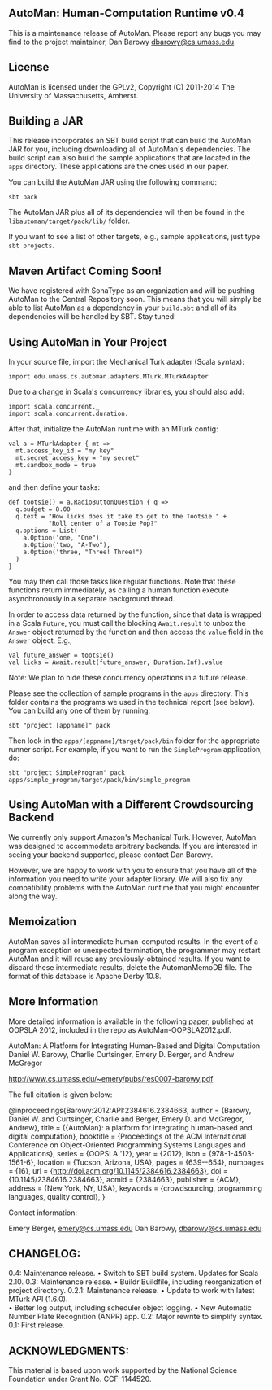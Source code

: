 AutoMan: Human-Computation Runtime v0.4
---------------------------------------

This is a maintenance release of AutoMan.  Please report any bugs you
may find to the project maintainer, Dan Barowy <dbarowy@cs.umass.edu>.

License
-------

AutoMan is licensed under the GPLv2, Copyright (C) 2011-2014 The
University of Massachusetts, Amherst.

Building a JAR
----------------

This release incorporates an SBT build script that can build the AutoMan JAR
for you, including downloading all of AutoMan's dependencies.  The build
script can also build the sample applications that are located in the
`apps` directory.  These applications are the ones used in our paper.

You can build the AutoMan JAR using the following command:

    sbt pack

The AutoMan JAR plus all of its dependencies will then be found in the
`libautoman/target/pack/lib/` folder.

If you want to see a list of other targets, e.g., sample applications,
just type `sbt projects`.

Maven Artifact Coming Soon!
---------------------------

We have registered with SonaType as an organization and will be pushing
AutoMan to the Central Repository soon.  This means that you will simply
be able to list AutoMan as a dependency in your `build.sbt` and all
of its dependencies will be handled by SBT.  Stay tuned!

Using AutoMan in Your Project
-----------------------------

In your source file, import the Mechanical Turk adapter (Scala syntax):

    import edu.umass.cs.automan.adapters.MTurk.MTurkAdapter

Due to a change in Scala's concurrency libraries, you should also add:

    import scala.concurrent._
    import scala.concurrent.duration._

After that, initialize the AutoMan runtime with an MTurk config:

    val a = MTurkAdapter { mt =>
      mt.access_key_id = "my key"
      mt.secret_access_key = "my secret"
      mt.sandbox_mode = true
    }

and then define your tasks:

    def tootsie() = a.RadioButtonQuestion { q =>
      q.budget = 8.00
      q.text = "How licks does it take to get to the Tootsie " +
               "Roll center of a Toosie Pop?"
      q.options = List(
        a.Option('one, "One"),
        a.Option('two, "A-Two"),
        a.Option('three, "Three! Three!")
      )
    }

You may then call those tasks like regular functions.  Note that
these functions return immediately, as calling a human function execute
asynchronously in a separate background thread.

In order to access data returned by the function, since that data is
wrapped in a Scala `Future`, you must call the blocking `Await.result`
to unbox the `Answer` object returned by the function and then access
the `value` field in the `Answer` object.  E.g.,

    val future_answer = tootsie()
    val licks = Await.result(future_answer, Duration.Inf).value

Note: We plan to hide these concurrency operations in a future release.

Please see the collection of sample programs in the `apps`
directory. This folder contains the programs we used in the technical
report (see below).  You can build any one of them by running:

    sbt "project [appname]" pack

Then look in the `apps/[appname]/target/pack/bin` folder for the
appropriate runner script.  For example, if you want to run the
`SimpleProgram` application, do:

    sbt "project SimpleProgram" pack
    apps/simple_program/target/pack/bin/simple_program

Using AutoMan with a Different Crowdsourcing Backend
----------------------------------------------------

We currently only support Amazon's Mechanical Turk.  However, AutoMan
was designed to accommodate arbitrary backends.  If you are interested
in seeing your backend supported, please contact Dan Barowy.

However, we are happy to work with you to ensure that you have all of
the information you need to write your adapter library. We will also fix
any compatibility problems with the AutoMan runtime that you might
encounter along the way.

Memoization
-----------

AutoMan saves all intermediate human-computed results.  In the event
of a program exception or unexpected termination, the programmer may
restart AutoMan and it will reuse any previously-obtained results.  If
you want to discard these intermediate results, delete the
AutomanMemoDB file.  The format of this database is Apache Derby 10.8.

More Information
----------------

More detailed information is available in the following paper,
published at OOPSLA 2012, included in the repo as AutoMan-OOPSLA2012.pdf.

  AutoMan: A Platform for Integrating Human-Based and Digital Computation
  Daniel W. Barowy, Charlie Curtsinger, Emery D. Berger, and Andrew McGregor

  http://www.cs.umass.edu/~emery/pubs/res0007-barowy.pdf

  The full citation is given below:

@inproceedings{Barowy:2012:API:2384616.2384663,
 author = {Barowy, Daniel W. and Curtsinger, Charlie and Berger, Emery D. and McGregor, Andrew},
 title = {{AutoMan}: a platform for integrating human-based and digital computation},
 booktitle = {Proceedings of the ACM International Conference on Object-Oriented Programming Systems Languages and Applications},
 series = {OOPSLA '12},
 year = {2012},
 isbn = {978-1-4503-1561-6},
 location = {Tucson, Arizona, USA},
 pages = {639--654},
 numpages = {16},
 url = {http://doi.acm.org/10.1145/2384616.2384663},
 doi = {10.1145/2384616.2384663},
 acmid = {2384663},
 publisher = {ACM},
 address = {New York, NY, USA},
 keywords = {crowdsourcing, programming languages, quality control},
} 

Contact information:

  Emery Berger, emery@cs.umass.edu
  Dan Barowy, dbarowy@cs.umass.edu
  
CHANGELOG:
----------
0.4:    Maintenance release.
        • Switch to SBT build system. Updates for Scala 2.10.
0.3:	Maintenance release.
		• Buildr Buildfile, including reorganization of project directory.
0.2.1:	Maintenance release.
		• Update to work with latest MTurk API (1.6.0).  
		• Better log output, including scheduler object logging.
		• New Automatic Number Plate Recognition (ANPR) app.
0.2:	Major rewrite to simplify syntax.
0.1:	First release.

ACKNOWLEDGMENTS:
----------------
This material is based upon work supported by the National Science
Foundation under Grant No. CCF-1144520.

